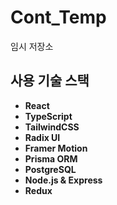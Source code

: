 # Cont_Temp

임시 저장소

## 사용 기술 스택

- **React**
- **TypeScript**
- **TailwindCSS**
- **Radix UI**
- **Framer Motion**
- **Prisma ORM**
- **PostgreSQL**
- **Node.js & Express**
- **Redux**
